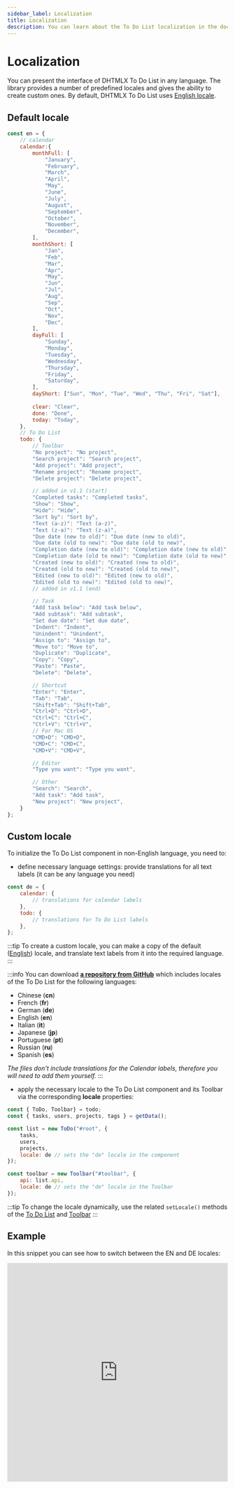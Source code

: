 ```yaml
---
sidebar_label: Localization
title: Localization
description: You can learn about the To Do List localization in the documentation of the DHTMLX JavaScript To Do List library. Browse developer guides and API reference, try out code examples and live demos, and download a free 30-day evaluation version of DHTMLX To Do List.
---
```


# Localization

You can present the interface of DHTMLX To Do List in any language. The library provides a number of predefined locales and gives the ability to create custom ones. By default, DHTMLX To Do List uses [English locale](#default-locale).

## Default locale

~~~js
const en = {
	// calendar
	calendar:{
		monthFull: [
			"January",
			"February",
			"March",
			"April",
			"May",
			"June",
			"July",
			"August",
			"September",
			"October",
			"November",
			"December",
		],
		monthShort: [
			"Jan",
			"Feb",
			"Mar",
			"Apr",
			"May",
			"Jun",
			"Jul",
			"Aug",
			"Sep",
			"Oct",
			"Nov",
			"Dec",
		],
		dayFull: [
			"Sunday",
			"Monday",
			"Tuesday",
			"Wednesday",
			"Thursday",
			"Friday",
			"Saturday",
		],
		dayShort: ["Sun", "Mon", "Tue", "Wed", "Thu", "Fri", "Sat"],
	
		clear: "Clear",
		done: "Done",
		today: "Today",
	},
	// To Do List
	todo: {
		// Toolbar
		"No project": "No project",
		"Search project": "Search project",
		"Add project": "Add project",
		"Rename project": "Rename project",
		"Delete project": "Delete project",

		// added in v1.1 (start)
		"Completed tasks": "Completed tasks",
		"Show": "Show",
		"Hide": "Hide",
		"Sort by": "Sort by",
		"Text (a-z)": "Text (a-z)",
		"Text (z-a)": "Text (z-a)",
		"Due date (new to old)": "Due date (new to old)",
		"Due date (old to new)": "Due date (old to new)",
		"Completion date (new to old)": "Completion date (new to old)",
		"Completion date (old to new)": "Completion date (old to new)",
		"Created (new to old)": "Created (new to old)",
		"Created (old to new)": "Created (old to new)",
		"Edited (new to old)": "Edited (new to old)",
		"Edited (old to new)": "Edited (old to new)",
		// added in v1.1 (end)

		// Task
		"Add task below": "Add task below",
		"Add subtask": "Add subtask",
		"Set due date": "Set due date",
		"Indent": "Indent",
		"Unindent": "Unindent",
		"Assign to": "Assign to",
		"Move to": "Move to",
		"Duplicate": "Duplicate",
		"Copy": "Copy",
		"Paste": "Paste",
		"Delete": "Delete",

		// Shortcut
		"Enter": "Enter",
		"Tab": "Tab",
		"Shift+Tab": "Shift+Tab",
		"Ctrl+D": "Ctrl+D",
		"Ctrl+C": "Ctrl+C",
		"Ctrl+V": "Ctrl+V",
		// For Mac OS
		"CMD+D": "CMD+D",
		"CMD+C": "CMD+C",
		"CMD+V": "CMD+V",

		// Editor
		"Type you want": "Type you want",

		// Other
		"Search": "Search",
		"Add task": "Add task",
		"New project": "New project",
	}
};
~~~

## Custom locale

To initialize the To Do List component in non-English language, you need to:

- define necessary language settings: provide translations for all text labels (it can be any language you need)

~~~js
const de = {
    calendar: {
        // translations for calendar labels
    },
    todo: {
        // translations for To Do List labels
    },
};
~~~

:::tip
To create a custom locale, you can make a copy of the default ([English](#default-locale)) locale, and translate text labels from it into the required language.
:::

:::info
You can download [**a repository from GitHub**](https://github.com/web-widgets/wx-todo-locales/tree/master/locales) which includes locales of the To Do List for the following languages: 

- Chinese (**cn**)
- French (**fr**)
- German (**de**)
- English (**en**)
- Italian (**it**) 
- Japanese (**jp**) 
- Portuguese (**pt**) 
- Russian (**ru**)
- Spanish (**es**)

*The files don't include translations for the Calendar labels, therefore you will need to add them yourself.*
:::

- apply the necessary locale to the To Do List component and its Toolbar via the corresponding **locale** properties:

~~~js {8,13}
const { ToDo, Toolbar} = todo;
const { tasks, users, projects, tags } = getData();

const list = new ToDo("#root", {
    tasks,
    users,
    projects,
    locale: de // sets the "de" locale in the component
});

const toolbar = new Toolbar("#toolbar", {
    api: list.api,
    locale: de // sets the "de" locale in the Toolbar
});
~~~

:::tip
To change the locale dynamically, use the related `setLocale()` methods of the [To Do List](api/methods/setlocale_method.md) and [Toolbar](api/toolbar_api/methods/setlocale_method.md)
:::

## Example

In this snippet you can see how to switch between the EN and DE locales:

<iframe src="https://snippet.dhtmlx.com/kzjwvuq5?mode=js" frameborder="0" class="snippet_iframe" width="100%" height="500"></iframe>